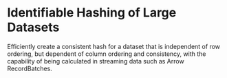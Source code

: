 # Identifiable Hashing of Large Datasets 

Efficiently create a consistent hash for a dataset that is independent of row ordering, but dependent of column ordering and consistency, with the capability of being calculated in streaming data such as Arrow RecordBatches.
